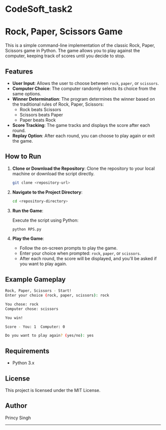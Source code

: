 # CodeSoft_task2

# Rock, Paper, Scissors Game

This is a simple command-line implementation of the classic Rock, Paper, Scissors game in Python. The game allows you to play against the computer, keeping track of scores until you decide to stop.

## Features

- **User Input**: Allows the user to choose between `rock`, `paper`, or `scissors`.
- **Computer Choice**: The computer randomly selects its choice from the same options.
- **Winner Determination**: The program determines the winner based on the traditional rules of Rock, Paper, Scissors:
  - Rock beats Scissors
  - Scissors beats Paper
  - Paper beats Rock
- **Score Tracking**: The game tracks and displays the score after each round.
- **Replay Option**: After each round, you can choose to play again or exit the game.

## How to Run

1. **Clone or Download the Repository**: Clone the repository to your local machine or download the script directly.

   ```bash
   git clone <repository-url>
   ```

2. **Navigate to the Project Directory**:

   ```bash
   cd <repository-directory>
   ```

3. **Run the Game**:

   Execute the script using Python:

   ```bash
   python RPS.py
   ```

4. **Play the Game**:

   - Follow the on-screen prompts to play the game.
   - Enter your choice when prompted: `rock`, `paper`, or `scissors`.
   - After each round, the score will be displayed, and you'll be asked if you want to play again.

## Example Gameplay

```bash
Rock, Paper, Scissors - Start!
Enter your choice (rock, paper, scissors): rock

You chose: rock
Computer chose: scissors

You win!

Score - You: 1  Computer: 0

Do you want to play again? (yes/no): yes
```

## Requirements

- Python 3.x

## License

This project is licensed under the MIT License.

## Author

Princy Singh

---